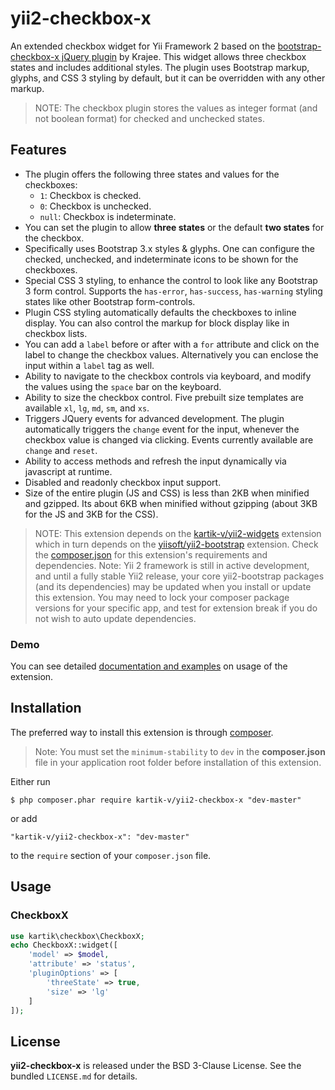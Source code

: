 yii2-checkbox-x
=================

An extended checkbox widget for Yii Framework 2 based on the [bootstrap-checkbox-x jQuery plugin](http://plugins.krajee.com/checkbox-x) by Krajee. This widget 
allows three checkbox states and includes additional styles. The plugin uses Bootstrap markup, glyphs, and CSS 3 styling by default, but it can be overridden 
with any other markup.

> NOTE: The checkbox plugin stores the values as integer format (and not boolean format) for checked and unchecked states.

## Features  

- The plugin offers the following three states and values for the checkboxes:
   - `1`: Checkbox is checked.
   - `0`: Checkbox is unchecked.
   - `null`: Checkbox is indeterminate.
- You can set the plugin to allow **three states** or the default **two states** for the checkbox.
- Specifically uses Bootstrap 3.x styles & glyphs. One can configure the checked, unchecked, and indeterminate icons to be shown for the checkboxes.
- Special CSS 3 styling, to enhance the control to look like any Bootstrap 3 form control. Supports the `has-error`, `has-success`, `has-warning`
   styling states like other Bootstrap form-controls.
- Plugin CSS styling automatically defaults the checkboxes to inline display. You can also control the markup for block display like in checkbox lists.
- You can add a `label` before or after with a `for` attribute and click on the label to change the checkbox values. Alternatively you can enclose the 
   input within a `label` tag as well.
- Ability to navigate to the checkbox controls via keyboard, and modify the values using the `space` bar on the keyboard.
- Ability to size the checkbox control. Five prebuilt size templates are available `xl`, `lg`, `md`, `sm`, and `xs`.
- Triggers JQuery events for advanced development. The plugin automatically triggers the `change` event for the input, whenever the checkbox value is changed via clicking. Events currently available are `change` and  `reset`.
- Ability to access methods and refresh the input dynamically via javascript at runtime.
- Disabled and readonly checkbox input support.
- Size of the entire plugin (JS and CSS) is less than 2KB when minified and gzipped. Its about 6KB when minified without gzipping (about 3KB for the JS and 3KB for the CSS).

> NOTE: This extension depends on the [kartik-v/yii2-widgets](https://github.com/kartik-v/yii2-widgets) extension which in turn depends on the 
[yiisoft/yii2-bootstrap](https://github.com/yiisoft/yii2/tree/master/extensions/bootstrap) extension. Check the 
[composer.json](https://github.com/kartik-v/yii2-checkbox-x/blob/master/composer.json) for this extension's requirements and dependencies. 
Note: Yii 2 framework is still in active development, and until a fully stable Yii2 release, your core yii2-bootstrap packages (and its dependencies) 
may be updated when you install or update this extension. You may need to lock your composer package versions for your specific app, and test 
for extension break if you do not wish to auto update dependencies.

### Demo
You can see detailed [documentation and examples](http://demos.krajee.com/checkbox-x) on usage of the extension.

## Installation

The preferred way to install this extension is through [composer](http://getcomposer.org/download/).

> Note: You must set the `minimum-stability` to `dev` in the **composer.json** file in your application root folder before installation of this extension.

Either run

```
$ php composer.phar require kartik-v/yii2-checkbox-x "dev-master"
```

or add

```
"kartik-v/yii2-checkbox-x": "dev-master"
```

to the ```require``` section of your `composer.json` file.

## Usage

### CheckboxX

```php
use kartik\checkbox\CheckboxX;
echo CheckboxX::widget([
    'model' => $model,
    'attribute' => 'status',
    'pluginOptions' => [
        'threeState' => true,
        'size' => 'lg'
    ]
]); 
```

## License

**yii2-checkbox-x** is released under the BSD 3-Clause License. See the bundled `LICENSE.md` for details.